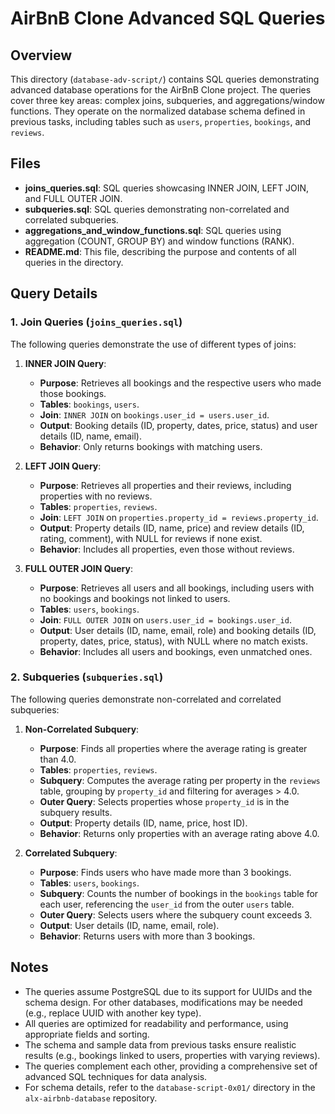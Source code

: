 # AirBnB Clone Advanced SQL Queries

## Overview
This directory (`database-adv-script/`) contains SQL queries demonstrating advanced database operations for the AirBnB Clone project. The queries cover three key areas: complex joins, subqueries, and aggregations/window functions. They operate on the normalized database schema defined in previous tasks, including tables such as `users`, `properties`, `bookings`, and `reviews`.

## Files
- **joins_queries.sql**: SQL queries showcasing INNER JOIN, LEFT JOIN, and FULL OUTER JOIN.
- **subqueries.sql**: SQL queries demonstrating non-correlated and correlated subqueries.
- **aggregations_and_window_functions.sql**: SQL queries using aggregation (COUNT, GROUP BY) and window functions (RANK).
- **README.md**: This file, describing the purpose and contents of all queries in the directory.

## Query Details

### 1. Join Queries (`joins_queries.sql`)
The following queries demonstrate the use of different types of joins:

1. **INNER JOIN Query**:
   - **Purpose**: Retrieves all bookings and the respective users who made those bookings.
   - **Tables**: `bookings`, `users`.
   - **Join**: `INNER JOIN` on `bookings.user_id = users.user_id`.
   - **Output**: Booking details (ID, property, dates, price, status) and user details (ID, name, email).
   - **Behavior**: Only returns bookings with matching users.

2. **LEFT JOIN Query**:
   - **Purpose**: Retrieves all properties and their reviews, including properties with no reviews.
   - **Tables**: `properties`, `reviews`.
   - **Join**: `LEFT JOIN` on `properties.property_id = reviews.property_id`.
   - **Output**: Property details (ID, name, price) and review details (ID, rating, comment), with NULL for reviews if none exist.
   - **Behavior**: Includes all properties, even those without reviews.

3. **FULL OUTER JOIN Query**:
   - **Purpose**: Retrieves all users and all bookings, including users with no bookings and bookings not linked to users.
   - **Tables**: `users`, `bookings`.
   - **Join**: `FULL OUTER JOIN` on `users.user_id = bookings.user_id`.
   - **Output**: User details (ID, name, email, role) and booking details (ID, property, dates, price, status), with NULL where no match exists.
   - **Behavior**: Includes all users and bookings, even unmatched ones.

### 2. Subqueries (`subqueries.sql`)
The following queries demonstrate non-correlated and correlated subqueries:

1. **Non-Correlated Subquery**:
   - **Purpose**: Finds all properties where the average rating is greater than 4.0.
   - **Tables**: `properties`, `reviews`.
   - **Subquery**: Computes the average rating per property in the `reviews` table, grouping by `property_id` and filtering for averages > 4.0.
   - **Outer Query**: Selects properties whose `property_id` is in the subquery results.
   - **Output**: Property details (ID, name, price, host ID).
   - **Behavior**: Returns only properties with an average rating above 4.0.

2. **Correlated Subquery**:
   - **Purpose**: Finds users who have made more than 3 bookings.
   - **Tables**: `users`, `bookings`.
   - **Subquery**: Counts the number of bookings in the `bookings` table for each user, referencing the `user_id` from the outer `users` table.
   - **Outer Query**: Selects users where the subquery count exceeds 3.
   - **Output**: User details (ID, name, email, role).
   - **Behavior**: Returns users with more than 3 bookings.



## Notes
- The queries assume PostgreSQL due to its support for UUIDs and the schema design. For other databases, modifications may be needed (e.g., replace UUID with another key type).
- All queries are optimized for readability and performance, using appropriate fields and sorting.
- The schema and sample data from previous tasks ensure realistic results (e.g., bookings linked to users, properties with varying reviews).
- The queries complement each other, providing a comprehensive set of advanced SQL techniques for data analysis.
- For schema details, refer to the `database-script-0x01/` directory in the `alx-airbnb-database` repository.